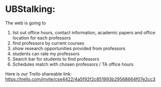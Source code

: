 # UBStalking: 
The web is going to 
1. list out office hours, contact information, academic papers and office location for each professors
2. find professors by current courses
3. show research opportunities provided from professors
4. students can rate my professors
5. Search bar for students to find professors
6. Schedules match with chosen professors / TA office hours

Here is our Trello shareable link: https://trello.com/invite/cse4422/4a5f92f2c851993b29568664f07e2cc3

